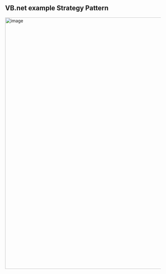 ## VB.net example Strategy Pattern
<img width="1028" height="812" alt="image" src="https://github.com/user-attachments/assets/ea1eb944-6952-47b2-9ff1-20f7df34d1ad" />
